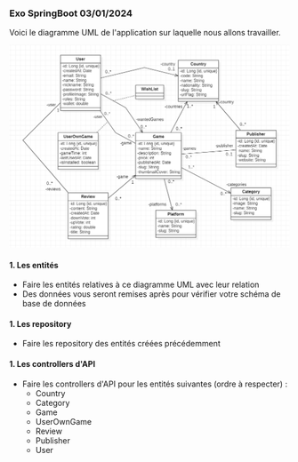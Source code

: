 
### Exo SpringBoot 03/01/2024


Voici le diagramme UML de l'application sur laquelle nous allons travailler.


![img.png](img.png)


#### 1. Les entités


- Faire les entités relatives à ce diagramme UML avec leur relation
- Des données vous seront remises après pour vérifier votre schéma de base de données


#### 1. Les repository


- Faire les repository des entités créées précédemment


#### 1. Les controllers d'API


- Faire les controllers d'API pour les entités suivantes (ordre à respecter) :
  - Country
  - Category 
  - Game
  - UserOwnGame
  - Review
  - Publisher
  - User






 